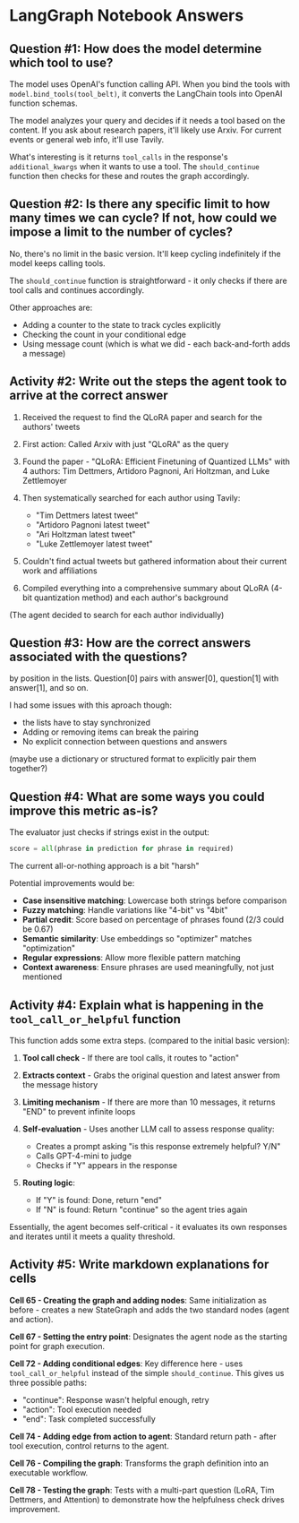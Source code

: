 # LangGraph Notebook Answers

## Question #1: How does the model determine which tool to use?

The model uses OpenAI's function calling API. When you bind the tools with `model.bind_tools(tool_belt)`, it converts the LangChain tools into OpenAI function schemas.

The model analyzes your query and decides if it needs a tool based on the content. If you ask about research papers, it'll likely use Arxiv. For current events or general web info, it'll use Tavily.

What's interesting is it returns `tool_calls` in the response's `additional_kwargs` when it wants to use a tool. The `should_continue` function then checks for these and routes the graph accordingly.

## Question #2: Is there any specific limit to how many times we can cycle? If not, how could we impose a limit to the number of cycles?

No, there's no limit in the basic version. It'll keep cycling indefinitely if the model keeps calling tools.

The `should_continue` function is straightforward - it only checks if there are tool calls and continues accordingly.


Other approaches are:
- Adding a counter to the state to track cycles explicitly
- Checking the count in your conditional edge
- Using message count (which is what we did - each back-and-forth adds a message)

## Activity #2: Write out the steps the agent took to arrive at the correct answer

1. Received the request to find the QLoRA paper and search for the authors' tweets

2. First action: Called Arxiv with just "QLoRA" as the query

3. Found the paper - "QLoRA: Efficient Finetuning of Quantized LLMs" with 4 authors: Tim Dettmers, Artidoro Pagnoni, Ari Holtzman, and Luke Zettlemoyer

4. Then systematically searched for each author using Tavily:
   - "Tim Dettmers latest tweet"
   - "Artidoro Pagnoni latest tweet"
   - "Ari Holtzman latest tweet"
   - "Luke Zettlemoyer latest tweet"

5. Couldn't find actual tweets but gathered information about their current work and affiliations

6. Compiled everything into a comprehensive summary about QLoRA (4-bit quantization method) and each author's background

(The agent decided to search for each author individually)

## Question #3: How are the correct answers associated with the questions?

by position in the lists. Question[0] pairs with answer[0], question[1] with answer[1], and so on.

I had some issues with this aproach though:
- the lists have to stay synchronized
- Adding or removing items can break the pairing
- No explicit connection between questions and answers

(maybe use a dictionary or structured format to explicitly pair them together?)

## Question #4: What are some ways you could improve this metric as-is?

The evaluator just checks if strings exist in the output:
```python
score = all(phrase in prediction for phrase in required)
```
The current all-or-nothing approach is a bit "harsh"

Potential improvements would be:

- **Case insensitive matching**: Lowercase both strings before comparison
- **Fuzzy matching**: Handle variations like "4-bit" vs "4bit" 
- **Partial credit**: Score based on percentage of phrases found (2/3 could be 0.67)
- **Semantic similarity**: Use embeddings so "optimizer" matches "optimization"
- **Regular expressions**: Allow more flexible pattern matching
- **Context awareness**: Ensure phrases are used meaningfully, not just mentioned

## Activity #4: Explain what is happening in the `tool_call_or_helpful` function

This function adds some extra steps. (compared to the initial basic version):

1. **Tool call check** - If there are tool calls, it routes to "action"

2. **Extracts context** - Grabs the original question and latest answer from the message history

3. **Limiting mechanism** - If there are more than 10 messages, it returns "END" to prevent infinite loops

4. **Self-evaluation** - Uses another LLM call to assess response quality:
   - Creates a prompt asking "is this response extremely helpful? Y/N"
   - Calls GPT-4-mini to judge
   - Checks if "Y" appears in the response

5. **Routing logic**:
   - If "Y" is found: Done, return "end"
   - If "N" is found: Return "continue" so the agent tries again

Essentially, the agent becomes self-critical - it evaluates its own responses and iterates until it meets a quality threshold.

## Activity #5: Write markdown explanations for cells


**Cell 65 - Creating the graph and adding nodes**:
Same initialization as before - creates a new StateGraph and adds the two standard nodes (agent and action).

**Cell 67 - Setting the entry point**:
Designates the agent node as the starting point for graph execution.

**Cell 72 - Adding conditional edges**:
Key difference here - uses `tool_call_or_helpful` instead of the simple `should_continue`. This gives us three possible paths:
- "continue": Response wasn't helpful enough, retry
- "action": Tool execution needed
- "end": Task completed successfully

**Cell 74 - Adding edge from action to agent**:
Standard return path - after tool execution, control returns to the agent.

**Cell 76 - Compiling the graph**:
Transforms the graph definition into an executable workflow.

**Cell 78 - Testing the graph**:
Tests with a multi-part question (LoRA, Tim Dettmers, and Attention) to demonstrate how the helpfulness check drives improvement.